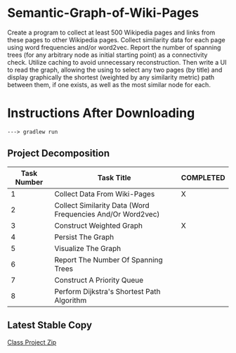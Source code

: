 # Semantic-Graph-of-Wiki-Pages
Create a program to collect at least 500 Wikipedia pages and links from these pages to other Wikipedia pages. Collect similarity data for each page using word frequencies and/or word2vec. Report the number of spanning trees (for any arbitrary node as initial starting point) as a connectivity check. Utilize caching to avoid unnecessary reconstruction. Then write a UI to read the graph, allowing the using to select any two pages (by title) and display graphically the shortest (weighted by any similarity metric) path between them, if one exists, as well as the most similar node for each.
# Instructions After Downloading
```
---> gradlew run
```

## Project Decomposition
Task Number | Task Title | COMPLETED
----------- | ---------- | ---------
1 | Collect Data From Wiki-Pages | X
2 | Collect Similarity Data (Word Frequencies And/Or Word2vec)| 
3 | Construct Weighted Graph | X
4 | Persist The Graph | 
5 | Visualize The Graph | 
6 | Report The Number Of Spanning Trees | 
7 | Construct A Priority Queue | 
8 | Perform Dijkstra's Shortest Path Algorithm | 

## Latest Stable Copy
[Class Project Zip](--------------------)
